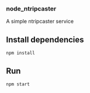 ### node_ntripcaster
A simple ntripcaster service

## Install dependencies
```
npm install
```

## Run
```
npm start
```